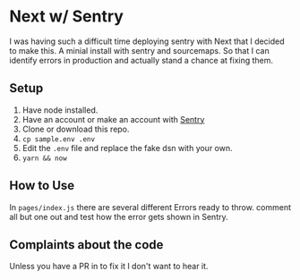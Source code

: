 # Next w/ Sentry

I was having such a difficult time deploying sentry with Next that I decided to make this. A minial install with sentry and sourcemaps. So that I can identify errors in production and actually stand a chance at fixing them.

## Setup

1. Have node installed.
2. Have an account or make an account with [Sentry](https://sentry.io)
3. Clone or download this repo.
4. `cp sample.env .env`
5. Edit the `.env` file and replace the fake dsn with your own.
6. `yarn && now`

## How to Use

In `pages/index.js` there are several different Errors ready to throw. comment all but one out and test how the error gets shown in Sentry.

## Complaints about the code

Unless you have a PR in to fix it I don't want to hear it.
